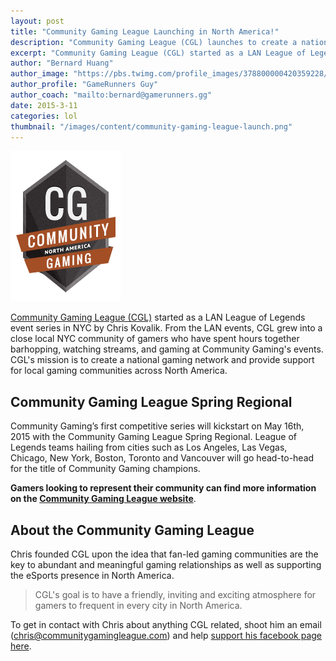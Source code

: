 ```yaml
---
layout: post
title: "Community Gaming League Launching in North America!"
description: "Community Gaming League (CGL) launches to create a national gaming network and provide support for local gaming communities across North America."
excerpt: "Community Gaming League (CGL) started as a LAN League of Legends event series in NYC by Chris Kovalik. From the LAN events, CGL grew into a close local NYC community of gamers who have spent hours together barhopping, watching streams, and gaming at Community Gaming's events. CGL's mission is to create a national gaming network and provide support for local gaming communities across North America. "
author: "Bernard Huang"
author_image: "https://pbs.twimg.com/profile_images/378800000420359228/a73e0d9f4cb08c28ebd9585a91d25c8b_400x400.jpeg"
author_profile: "GameRunners Guy"
author_coach: "mailto:bernard@gamerunners.gg"
date: 2015-3-11
categories: lol
thumbnail: "/images/content/community-gaming-league-launch.png"
---
```


<a href="http://www.communitygamingleague.com/">![Community Gaming League logo](/images/content/community-gaming-league-launch.png)</a>

[Community Gaming League (CGL)](http://www.communitygamingleague.com/) started as a LAN League of Legends event series in NYC by Chris Kovalik. From the LAN events, CGL grew into a close local NYC community of gamers who have spent hours together barhopping, watching streams, and gaming at Community Gaming's events. CGL's mission is to create a national gaming network and provide support for local gaming communities across North America. 

## Community Gaming League Spring Regional

Community Gaming’s first competitive series will kickstart on May 16th, 2015 with the Community Gaming League Spring Regional. League of Legends teams hailing from cities such as Los Angeles, Las Vegas, Chicago, New York, Boston, Toronto and Vancouver will go head-to-head for the title of Community Gaming champions. 

**Gamers looking to represent their community can find more information on the [Community Gaming League website](http://www.communitygamingleague.com/join/)**.

## About the Community Gaming League

Chris founded CGL upon the idea that fan-led gaming communities are the key to abundant and meaningful gaming relationships as well as supporting the eSports presence in North America. 

> CGL's goal is to have a friendly, inviting and exciting atmosphere for gamers to frequent in every city in North America.

To get in contact with Chris about anything CGL related, shoot him an email (<a href="mailto:chris@communitygamingleague.com">chris@communitygamingleague.com</a>) and help [support his facebook page here](https://www.facebook.com/communitygamingleague).